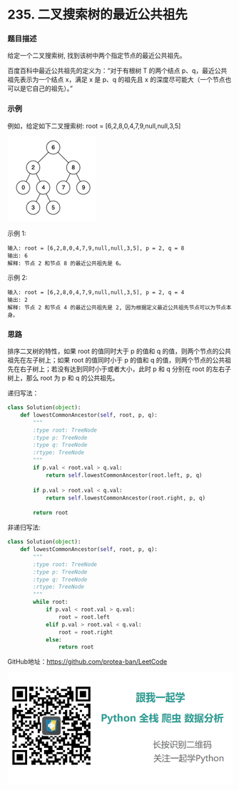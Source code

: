 # 235. 二叉搜索树的最近公共祖先

### 题目描述

给定一个二叉搜索树, 找到该树中两个指定节点的最近公共祖先。

百度百科中最近公共祖先的定义为：“对于有根树 T 的两个结点 p、q，最近公共祖先表示为一个结点 x，满足 x 是 p、q 的祖先且 x 的深度尽可能大（一个节点也可以是它自己的祖先）。”

### 示例

例如，给定如下二叉搜索树:  root = [6,2,8,0,4,7,9,null,null,3,5]

![](https://raw.githubusercontent.com/protea-ban/images/master/20190902155502.png)

示例 1:

    输入: root = [6,2,8,0,4,7,9,null,null,3,5], p = 2, q = 8
    输出: 6 
    解释: 节点 2 和节点 8 的最近公共祖先是 6。


示例 2:

    输入: root = [6,2,8,0,4,7,9,null,null,3,5], p = 2, q = 4
    输出: 2
    解释: 节点 2 和节点 4 的最近公共祖先是 2, 因为根据定义最近公共祖先节点可以为节点本身。


### 思路

排序二叉树的特性，如果 root 的值同时大于 p 的值和 q 的值，则两个节点的公共祖先在左子树上；如果 root 的值同时小于 p 的值和 q 的值，则两个节点的公共祖先在右子树上；若没有达到同时小于或者大小，此时 p 和 q 分别在 root 的左右子树上，那么 root 为 p 和 q 的公共祖先。

递归写法：

```python
class Solution(object):
    def lowestCommonAncestor(self, root, p, q):
        """
        :type root: TreeNode
        :type p: TreeNode
        :type q: TreeNode
        :rtype: TreeNode
        """
        if p.val < root.val > q.val:
            return self.lowestCommonAncestor(root.left, p, q)

        if p.val > root.val < q.val:
            return self.lowestCommonAncestor(root.right, p, q)

        return root
```

非递归写法:

```python
class Solution(object):
    def lowestCommonAncestor(self, root, p, q):
        """
        :type root: TreeNode
        :type p: TreeNode
        :type q: TreeNode
        :rtype: TreeNode
        """
        while root:
            if p.val < root.val > q.val:
                root = root.left
            elif p.val > root.val < q.val:
                root = root.right
            else:
                return root
```

GitHub地址：https://github.com/protea-ban/LeetCode

![](https://raw.githubusercontent.com/protea-ban/images/master/PythonStudyTogether.png)